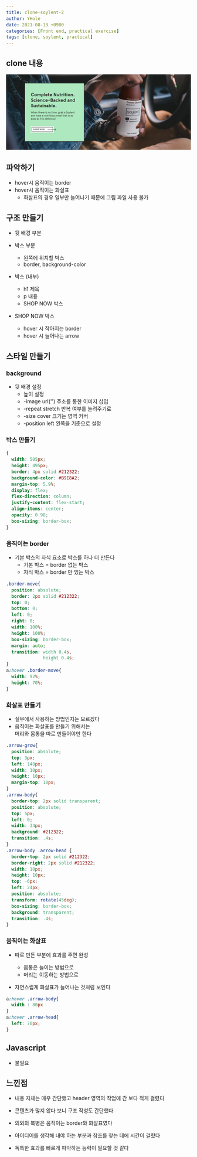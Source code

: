 ```yaml
---
title: clone-soylent-2
author: YHole
date: 2021-08-13 +0900
categories: [Front end, practical exercise]
tags: [clone, soylent, practical]
---
```


## clone 내용

![section](/assets/img/soylent/section1.PNG)

## 파악하기

- hover시 움직이는 border
- hover시 움직이는 화살표
  - 화살표의 경우 일부만 늘어나기 때문에 그림 파일 사용 불가

## 구조 만들기

- 뒷 배경 부분

- 박스 부분
  - 왼쪽에 위치할 박스
  - border, background-color

- 박스 (내부)
  - h1 제목
  - p 내용
  - SHOP NOW 박스

- SHOP NOW 박스
  - hover 시 작아지는 border
  - hover 시 늘어나는 arrow

## 스타일 만들기

### background

- 뒷 배경 설정
  - 높이 설정
  - -image url('') 주소를 통한 이미지 삽입
  - -repeat stretch 반복 여부를 늘려주기로
  - -size cover 크기는 영역 커버
  - -position left 왼쪽을 기준으로 설정

### 박스 만들기

```css
{
  width: 505px;
  height: 495px;
  border: 4px solid #212322;
  background-color: #B9E8A2;
  margin-top: 5.9%;
  display: flex;
  flex-direction: column;
  justify-content: flex-start;
  align-items: center;
  opacity: 0.98;
  box-sizing: border-box;
}
```

### 움직이는 border

- 기본 박스의 자식 요소로 박스를 하나 더 만든다
  - 기본 박스 = border 없는 박스
  - 자식 박스 = border 만 있는 박스

```css
.border-move{
  position: absolute;
  border: 2px solid #212322;
  top: 0;
  bottom: 0;
  left: 0;
  right: 0;
  width: 100%;
  height: 100%;
  box-sizing: border-box;
  margin: auto;
  transition: width 0.4s,
              height 0.4s;
}
a:hover .border-move{
  width: 92%;
  height: 70%;
}
```

### 화살표 만들기

- 실무에서 사용하는 방법인지는 모르겠다
- 움직이는 화살표를 만들기 위해서는  
머리와 몸통을 따로 만들어야만 한다

```css
.arrow-grow{
  position: absolute;
  top: 3px;
  left: 140px;
  width: 10px;
  height: 10px;
  margin-top: 18px;
}
.arrow-body{
  border-top: 2px solid transparent;
  position: absolute;
  top: 5px;
  left: 0;
  width: 34px;
  background: #212322;
  transition: .4s;
}
.arrow-body .arrow-head {
  border-top: 2px solid #212322;
  border-right: 2px solid #212322;
  width: 10px;
  height: 10px;
  top: -6px;
  left: 24px;
  position: absolute;
  transform: rotate(45deg);
  box-sizing: border-box;
  background: transparent;
  transition: .4s;
}
```

### 움직이는 화살표

- 따로 만든 부분에 효과를 주면 완성
  - 몸통은 늘이는 방법으로
  - 머리는 이동하는 방법으로

- 자연스럽게 화살표가 늘어나는 것처럼 보인다

```css
a:hover .arrow-body{
  width : 80px
}
a:hover .arrow-head{
  left: 70px;
}
```

## Javascript

- 불필요


## 느낀점

- 내용 자체는 매우 간단했고 header 영역의 작업에 간 보다 적게 걸렸다
- 콘텐츠가 많지 않다 보니 구조 작성도 간단했다

- 의외의 복병은 움직이는 border와 화살표였다
- 아이디어를 생각해 내야 하는 부분과 참조를 찾는 데에 시간이 걸렸다
- 독특한 효과를 빠르게 파악하는 능력이 필요할 것 같다
